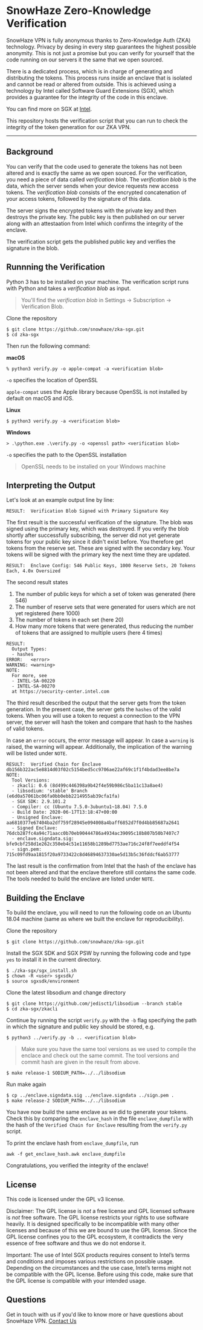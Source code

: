 # SnowHaze Zero-Knowledge Verification

SnowHaze VPN is fully anonymous thanks to Zero-Knowledge Auth (ZKA) technology. Privacy by desing in every step guarantees the highest possible anonymity. This is not just a promise but you can verify for yourself that the code running on our servers it the same that we open sourced.

There is a dedicated process, which is in charge of generating and distributing the tokens. This process runs inside an enclave that is isolated and cannot be read or altered from outside. This is achieved using a technology by Intel called Software Guard Extensions (SGX), which provides a guarantee for the integrity of the code in this enclave.

You can find more on SGX at [Intel](https://software.intel.com/content/www/us/en/develop/topics/software-guard-extensions.html).

This repository hosts the verification script that you can run to check the integrity of the token generation for our ZKA VPN.

<hr>

## Background
You can verify that the code used to generate the tokens has not been altered and is exactly the same as we open sourced. For the verification, you need a piece of data called *verification blob*. The *verification blob* is the data, which the server sends when your device requests new access tokens. The *verification blob* consists of the encrypted concatenation of your access tokens, followed by the signature of this data.

The server signs the encrypted tokens with the private key and then destroys the private key. The public key is then published on our server along with an attestaation from Intel which confirms the integrity of the enclave.

The verification script gets the published public key and verifies the signature in the blob.

## Runnning the Verification

Python 3 has to be installed on your machine. The verification script runs with Python and takes a *verification blob* as input.

> You'll find the *verification blob* in Settings &rarr; Subscription &rarr; Verification Blob.

Clone the repository

```
$ git clone https://github.com/snowhaze/zka-sgx.git
$ cd zka-sgx
```

Then run the following command:

**macOS**

```
% python3 verify.py -o apple-compat -a <verification blob>
```

`-o` specifies the location of OpenSSL

`apple-compat` uses the Apple library because OpenSSL is not installed by default on macOS and iOS.

**Linux**

```
$ python3 verify.py -a <verification blob>
```

**Windows**

```
> .\python.exe .\verify.py -o <openssl path> <verification blob>
```

`-o` specifies the path to the OpenSSL installation
> OpenSSL needs to be installed on your Windows machine


## Interpreting the Output
Let's look at an example output line by line:

```
RESULT:  Verification Blob Signed with Primary Signature Key
```
The first result is the successful verification of the signature. The blob was signed using the primary key, which was destroyed. If you verify the blob shortly after successfully subscribing, the server did not yet generate tokens for your public key since it didn't exist before. You therefore get tokens from the reserve set. These are signed with the secondary key. Your tokens will be signed with the primary key the next time they are updated.

```
RESULT:  Enclave Config: 546 Public Keys, 1000 Reserve Sets, 20 Tokens Each, 4.0x Oversized
```
The second result states

1. The number of public keys for which a set of token was generated (here 546)
2. The number of reserve sets that were generated for users which are not yet registered (here 1000)
3. The number of tokens in each set (here 20)
4. How many more tokens that were generated, thus reducing the number of tokens that are assigned to multiple users (here 4 times)

```
RESULT:
  Output Types:
  - hashes
ERROR:   <error>
WARNING: <warning>
NOTE:
  For more, see
  - INTEL-SA-00220
  - INTEL-SA-00270
  at https://security-center.intel.com
```
The third result described the output that the server gets from the token generation. In the present case, the server gets the `hashes` of the valid tokens. When you will use a token to request a connection to the VPN server, the server will hash the token and compare that hash to the hashes of valid tokens.

In case an `error` occurs, the error message will appear.
In case a `warning` is raised, the warning will appear. Additionally, the implication of the warning will be listed under `NOTE`.

```
RESULT:  Verified Chain for Enclave db156b322ac5e8814d03f02c5154bed5cc9706ae22af69c1f1f4bdad3ee8be7a
NOTE:
  Tool Versions:
  - zkacli: 0.6 (8d499c446398a9b42f4e59b986c5ba11c13a8ae4)
  - libsodium: 'stable' Branch (e6d0a57061bc06fa0bb0ebb2214955ab39cfa1fa)
  - SGX SDK: 2.9.101.2
  - Compiler: cc (Ubuntu 7.5.0-3ubuntu1~18.04) 7.5.0
  - Build Date: 2020-06-17T13:18:47+00:00
  - Unsigned Enclave: aa6810377e67404ba2df759f28945e094008a4baff6852d7f0d4bb85687a2641
  - Signed Enclave: 76dcb287fc4a94c71aacc0b70eb90444786a4934ac39095c18b807b50b7407c7
  - enclave.signdata.sig: bfe9cbf258d1e262c350eb4c51e11658b1289bd7753ae716c24f8f7eeddf4f54
  - sign.pem: 715c09fd9aa1815f20a9733422c8d46894637330ae5d13b5c36fddcf6ab53777
```
The last result is the confirmation from Intel that the hash of the enclave has not been altered and that the enclave therefore still contains the same code. The tools needed to build the enclave are listed under `NOTE`.

## Building the Enclave

To build the enclave, you will need to run the following code on an Ubuntu 18.04 machine (same as where we built the enclave for reproducibility).

Clone the repository

```
$ git clone https://github.com/snowhaze/zka-sgx.git
```

Install the SGX SDK and SGX PSW by running the following code and type `yes` to install it in the current directory.

```
$ ./zka-sgx/sgx_install.sh
$ chown -R <user> sgxsdk/
$ source sgxsdk/environment
```

Clone the latest libsodium and change directory

```
$ git clone https://github.com/jedisct1/libsodium --branch stable
$ cd zka-sgx/zkacli
```

Continue by running the script `verify.py` with the `-b` flag specifying the path in which the signature and public key should be stored, e.g.

```
$ python3 ../verify.py -b .. <verification blob>
```

> Make sure you have the same tool versions as we used to compile the enclace and check out the same commit. The tool versions and commit hash are given in the result from above.

```
$ make release-1 SODIUM_PATH=../../libsodium
```

Run make again

```
$ cp ../enclave.signdata.sig ../enclave.signdata ../sign.pem .
$ make release-2 SODIUM_PATH=../../libsodium
```

You have now build the same enclave as we did to generate your tokens. Check this by comparing the `enclave_hash` in the file `enclave_dumpfile` with the hash of the `Verified Chain for Enclave` resulting from the `verify.py` script.

To print the enclave hash from `enclave_dumpfile`, run

```
awk -f get_enclave_hash.awk enclave_dumpfile
```

Congratulations, you verified the integrity of the enclave!

## License

This code is licensed under the GPL v3 license.

Disclaimer: The GPL license is *not* a free license and GPL licensed software is *not* free software. The GPL license restricts your rights to use software heavily. It is designed specifically to be incompatible with many other licenses and because of this we are bound to use the GPL license. Since the GPL license confines you to the GPL ecosystem, it contradicts the very essence of free software and thus we do not endorse it.

Important: The use of Intel SGX products requires consent to Intel’s terms and conditions and imposes various restrictions on possible usage. Depending on the circumstances and the use case, Intel’s terms might not be compatible with the GPL license. Before using this code, make sure that the GPL license is compatible with your intended usage.

## Questions
Get in touch with us if you'd like to know more or have questions about SnowHaze VPN. [Contact Us](https://snowhaze.com/en/support-contact.html)